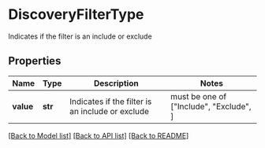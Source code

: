 # DiscoveryFilterType

Indicates if the filter is an include or exclude

## Properties
Name | Type | Description | Notes
------------ | ------------- | ------------- | -------------
**value** | **str** | Indicates if the filter is an include or exclude |  must be one of ["Include", "Exclude", ]

[[Back to Model list]](../README.md#documentation-for-models) [[Back to API list]](../README.md#documentation-for-api-endpoints) [[Back to README]](../README.md)


